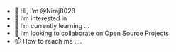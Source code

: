 - 👋 Hi, I’m @Niraj8028
- 👀 I’m interested in 
- 🌱 I’m currently learning ...
- 💞️ I’m looking to collaborate on Open Source Projects
- 📫 How to reach me ....


